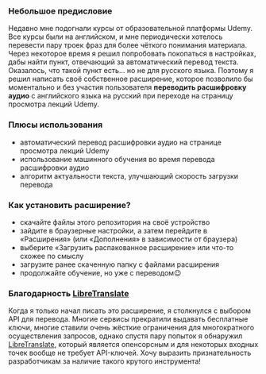### Небольшое предисловие

Недавно мне подогнали курсы от образовательной платформы Udemy. Все курсы были
на английском, и мне периодически хотелось перевести пару троек фраз для более
чёткого понимания материала. Через некоторое время я решил попробовать
покопаться в настройках, дабы найти пункт, отвечающий за автоматический перевод
текста. Оказалось, что такой пункт есть... но не для русского языка. Поэтому я
решил написать своё собственное расширение, которое позволило бы моментально и
без участия пользователя **переводить расшифровку аудио** с английского языка на
русский при переходе на страницу просмотра лекций Udemy.

### Плюсы использования

- автоматический перевод расшифровки аудио на странице просмотра лекций Udemy
- использование машинного обучения во время перевода расшифровки аудио
- алгоритм актуальности текста, улучшающий скорость загрузки перевода

### Как установить расширение?

- скачайте файлы этого репозитория на своё устройство
- зайдите в браузерные настройки, а затем перейдите в «Расширения» (или
  «Дополнения» в зависимости от браузера)
- выберите «Загрузить распакованное расширение» или что-то схожее по смыслу
- загрузите ранее скаченную папку с файлами расширения
- продолжайте обучение, но уже с переводом😉

### Благодарность [LibreTranslate](https://libretranslate.com)

Когда я только начал писать это расширение, я столкнулся с выбором API для
перевода. Многие сервисы прекратили выдавать бесплатные ключи, многие ставили
очень жёсткие ограничения для многократного осуществления запросов, однако
спустя пару попыток я обнаружил [LibreTranslate](https://libretranslate.com),
который является опенсорсным и для некоторых входных точек вообще не требует
API-ключей. Хочу выразить признательность разработчикам за наличие такого
крутого инструмента!
